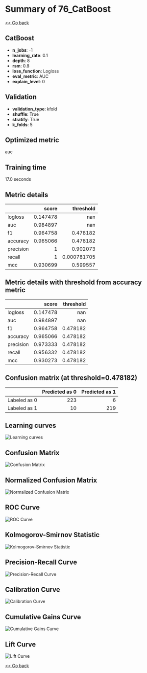 # Summary of 76_CatBoost

[<< Go back](../README.md)


## CatBoost
- **n_jobs**: -1
- **learning_rate**: 0.1
- **depth**: 8
- **rsm**: 0.8
- **loss_function**: Logloss
- **eval_metric**: AUC
- **explain_level**: 0

## Validation
 - **validation_type**: kfold
 - **shuffle**: True
 - **stratify**: True
 - **k_folds**: 5

## Optimized metric
auc

## Training time

17.0 seconds

## Metric details
|           |    score |     threshold |
|:----------|---------:|--------------:|
| logloss   | 0.147478 | nan           |
| auc       | 0.984897 | nan           |
| f1        | 0.964758 |   0.478182    |
| accuracy  | 0.965066 |   0.478182    |
| precision | 1        |   0.902073    |
| recall    | 1        |   0.000781705 |
| mcc       | 0.930699 |   0.599557    |


## Metric details with threshold from accuracy metric
|           |    score |   threshold |
|:----------|---------:|------------:|
| logloss   | 0.147478 |  nan        |
| auc       | 0.984897 |  nan        |
| f1        | 0.964758 |    0.478182 |
| accuracy  | 0.965066 |    0.478182 |
| precision | 0.973333 |    0.478182 |
| recall    | 0.956332 |    0.478182 |
| mcc       | 0.930273 |    0.478182 |


## Confusion matrix (at threshold=0.478182)
|              |   Predicted as 0 |   Predicted as 1 |
|:-------------|-----------------:|-----------------:|
| Labeled as 0 |              223 |                6 |
| Labeled as 1 |               10 |              219 |

## Learning curves
![Learning curves](learning_curves.png)
## Confusion Matrix

![Confusion Matrix](confusion_matrix.png)


## Normalized Confusion Matrix

![Normalized Confusion Matrix](confusion_matrix_normalized.png)


## ROC Curve

![ROC Curve](roc_curve.png)


## Kolmogorov-Smirnov Statistic

![Kolmogorov-Smirnov Statistic](ks_statistic.png)


## Precision-Recall Curve

![Precision-Recall Curve](precision_recall_curve.png)


## Calibration Curve

![Calibration Curve](calibration_curve_curve.png)


## Cumulative Gains Curve

![Cumulative Gains Curve](cumulative_gains_curve.png)


## Lift Curve

![Lift Curve](lift_curve.png)



[<< Go back](../README.md)
